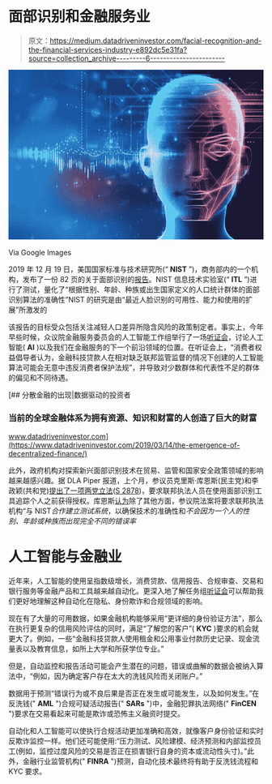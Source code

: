 # 面部识别和金融服务业

> 原文：<https://medium.datadriveninvestor.com/facial-recognition-and-the-financial-services-industry-e892dc5e31fa?source=collection_archive---------6----------------------->

![](img/8a8d1e9624c065edf24b6e5ea91efc4b.png)

Via Google Images

2019 年 12 月 19 日，美国国家标准与技术研究所(“ **NIST** ”)，商务部内的一个机构，发布了一份 82 页的关于面部识别的[报告](https://nvlpubs.nist.gov/nistpubs/ir/2019/NIST.IR.8280.pdf)。NIST 信息技术实验室(“ **ITL** ”)进行了测试，量化了“根据性别、年龄、种族或出生国家定义的人口统计群体的面部识别算法的准确性”NIST 的研究是由“最近人脸识别的可用性、能力和使用的扩展”所激发的

该报告的目标受众包括关注减轻人口差异所隐含风险的政策制定者。事实上，今年早些时候，众议院金融服务委员会的人工智能工作组举行了一场[听证会](https://financialservices.house.gov/uploadedfiles/hhrg-116-ba00-20190626-sd002_-_memo.pdf)，讨论人工智能( **AI** )以及我们在金融服务的下一个前沿领域的位置。在听证会上，“消费者权益倡导者认为，金融科技贷款人在相对缺乏联邦监管监督的情况下创建的人工智能算法可能会无意中违反消费者保护法规”，并导致对少数群体和代表性不足的群体的偏见和不同待遇。

[](https://www.datadriveninvestor.com/2019/03/14/the-emergence-of-decentralized-finance/) [## 分散金融的出现|数据驱动的投资者

### 当前的全球金融体系为拥有资源、知识和财富的人创造了巨大的财富

www.datadriveninvestor.com](https://www.datadriveninvestor.com/2019/03/14/the-emergence-of-decentralized-finance/) 

此外，政府机构对探索新兴面部识别技术在贸易、监管和国家安全政策领域的影响越来越感兴趣。据 DLA Piper 报道，上个月，参议员克里斯·库恩斯(民主党)和李政颖(共和党)[提出了一项两党立法](https://www.coons.senate.gov/news/press-releases/facial-recognition-tech-sens-coons-lee-bill-requires-court-orders-for-law-enforcement-use-of-facial-recognition-technology)([S 2878](https://www.congress.gov/bill/116th-congress/senate-bill/2878))，要求联邦执法人员在使用面部识别工具追踪个人之前获得授权。库恩斯[认为](https://www.coons.senate.gov/imo/media/doc/FRTWA%20One-Pager%20FinalFinal.pdf)除了其他方面，参议院法案将要求联邦执法机构“与 NIST*合作建立测试系统*，以确保技术的准确性和*不会因为一个人的性别、年龄或种族而出现完全不同的错误率*

# 人工智能与金融业

近年来，人工智能的使用呈指数级增长，消费贷款、信用报告、合规审查、交易和银行服务等金融产品和工具越来越自动化。更深入地了解任务组[听证会](https://financialservices.house.gov/uploadedfiles/hhrg-116-ba00-20190626-sd002_-_memo.pdf)可以帮助我们更好地理解这种自动化在隐私、身份欺诈和合规领域的影响。

现在有了大量的可用数据，如果金融机构能够采用“更详细的身份验证方法”，那么在执行更复杂的信用风险评估的同时，满足“了解您的客户”( **KYC** )要求的机会就更大了。例如，一些“金融科技贷款人使用租金和公用事业付款历史记录、现金流量表以及教育信息，如所上大学和所获学位专业。”

但是，自动监控和报告活动可能会产生潜在的问题，错误或曲解的数据会被纳入算法中，“例如，因为确定客户存在太大的洗钱风险而关闭账户。”

数据用于预测“错误行为或不良后果是否正在发生或可能发生，以及如何发生。”在反洗钱(" **AML** ")合规可疑活动报告(" **SARs** ")中，金融犯罪执法网络(" **FinCEN** ")要求在交易看起来可能是欺诈或恐怖主义融资时提交。

自动化和人工智能可以使执行合规活动更加准确和高效，就像客户身份验证和实时反欺诈监控一样。他们还可能使用:“压力测试、风险建模、经济预测和内部监控员工(例如，监控过度风险的交易是否正在损害银行自身的资本或流动性头寸)。”此外，金融行业监管机构(" **FINRA** ")预测，自动化技术最终将有助于反洗钱流程和 KYC 要求。